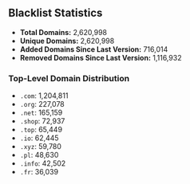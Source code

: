 ## Blacklist Statistics

- **Total Domains:** 2,620,998
- **Unique Domains:** 2,620,998
- **Added Domains Since Last Version:** 716,014
- **Removed Domains Since Last Version:** 1,116,932

### Top-Level Domain Distribution

-  `.com`: 1,204,811
-  `.org`: 227,078
-  `.net`: 165,159
-  `.shop`: 72,937
-  `.top`: 65,449
-  `.io`: 62,445
-  `.xyz`: 59,780
-  `.pl`: 48,630
-  `.info`: 42,502
-  `.fr`: 36,039
